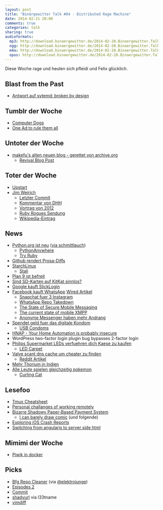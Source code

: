 ```yaml
---
layout: post
title: "Binärgewitter Talk #84 - Distributed Rage Machine"
date: 2014-02-21 20:00
comments: true
categories: talk
sharing: true
audioformats:
  mp3: http://download.binaergewitter.de/2014-02-20.Binaergewitter.Talk.84.mp3
  ogg: http://download.binaergewitter.de/2014-02-20.Binaergewitter.Talk.84.ogg
  m4a: http://download.binaergewitter.de/2014-02-20.Binaergewitter.Talk.84.m4a
  opus: http://download.binaergewitter.de/2014-02-20.Binaergewitter.Talk.84.opus
---
```

Diese Woche rage und heulen sich pfleidi und Felix glücklich.

## Blast from the Past

- [Antwort auf sytemd: broken by design]( https://tim.siosm.fr/blog/2014/02/10/ewontfix-ecouldfix-systemd )

## Tumblr der Woche

- [Computer Dogs]( http://computerdogs.tumblr.com/ )
- [One Ad to rule them all]( http://oneadtorulethemall.tumblr.com/ )

## Untoter der Woche

- [makefu's alten neuen blog]( http://euer.krebsco.de/ )[ - gerettet von archive.org]( https://web.archive.org/web/20120904064020/http://euer.krebsco.de/ )
   - [Revival Blog Post]( http://euer.krebsco.de/revive-this-blog.html )

## Toter der Woche

- [Upstart]( http://www.markshuttleworth.com/archives/1316 )
- [Jim Weirich]( http://forum.ruby-portal.de/viewtopic.php?f=6&t=26390 )
    * [Letzter Commit]( https://github.com/jimweirich/wyriki/commit/d28fac7f18aeacb00d8ad3460a0a5a901617c2d4 )
    * [Kommentar von DHH]( https://twitter.com/dhh/status/436410949919313920 )
    * [Vortrag von 2012]( http://www.youtube.com/watch?v=FITJMJjASUs )
    * [Ruby Rogues Sendung]( http://rubyrogues.com/rr-60-solid-with-jim-weirich/ )
    * [Wikipedia-Eintrag]( https://en.wikipedia.org/wiki/Jim_Weirich )

## News

- [Python.org ist neu]( http://python.org/ ) ([via schmittlauch]( https://twitter.com/schmittlauch/status/436455790430683136 ))
  * [PythonAnywhere]( https://www.pythonanywhere.com/ )
  * [Try Ruby]( http://tryruby.org/ )
- [Github rendert Prosa-Diffs]( https://github.com/blog/1784-rendered-prose-diffs )
- [StarchLinux]( http://starchlinux.org/ )
    * [Stali]( http://sta.li/ )
- [Plan 9 ist befreit]( http://beta.slashdot.org/story/198237 )
- [Sind SD-Karten auf KitKat sinnlos?]( https://plus.google.com/+TodLiebeck/posts/gjnmuaDM8sn )
- [Google kauft SlickLogin]( http://www.geektime.com/2014/02/16/google-acquires-slicklogin/ )
- [Facebook kauft WhatsApp]( http://www.theverge.com/2014/2/19/5427332/facebook-is-buying-whatsapp ) [Wired Artikel]( http://www.wired.com/business/2014/02/facebook-whatsapp/ )
    * [Snapchat fuer 3 Instagram]( http://www.stern.de/digital/computer/snapchat-gruender-evan-spiegel-der-mann-der-drei-milliarden-dollar-ablehnte-2081872.html )
    * [WhatsApp Repo Takedown]( https://github.com/github/dmca/blob/master/2014-02-12-WhatsApp.md )
    * [The State of Secure Mobile Messaging]( http://missingm.co/2014/02/fighting-dishfire-the-state-of-mobile-cross-platform-encrypted-messaging/ )
    * [The current state of mobile XMPP]( http://fnanp.in-ulm.de/blog/2014/01/16/01-woes.html )
    * [Anonyme Messenger haben mehr Andrang]( http://www.gulli.com/news/23354-anonymer-messaging-dienst-auf-erfolgskurs-2014-02-20 )
- [Spendet geld fuer das digitale Kondom]( http://www.indiegogo.com/projects/digital-condom )
   - [USB Condoms]( http://www.usbcondoms.com/ )
- [HNAP - Your Home Automation is probably insecure]( https://isc.sans.edu/diary/More+on+HNAP+-+What+is+it%2C+How+to+Use+it%2C+How+to+Find+it/17648 )
- WordPress two-factor login plugin bug bypasses 2-factor login
- [Philips Supermarket LEDs verfuehren dich Kaese zu kaufen]( http://www.wired.co.uk/news/archive/2014-02/17/philips-supermarket-leds )
   * [LED Carpet]( http://www.wired.co.uk/news/archive/2013-11/20/philips-led-carpet/viewgallery/330563 )
- [Valve scant dns cache um cheater zu finden]( http://arstechnica.com/gaming/2014/02/valve-dns-privacy-flap-exposes-the-murky-world-of-cheat-prevention/ )
   - [Reddit Artikel]( http://www.reddit.com/r/gaming/comments/1y70ej/valve_vac_and_trust/ )
- [Mehr Thorium in Indien]( http://www.gulli.com/news/23325-indien-plant-thorium-basiertes-nuklearkraftwerk-2014-02-17 )
- [Alle Leute spielen gleichzeitig pokemon]( http://arstechnica.com/gaming/2014/02/the-bizarre-mind-numbing-mesmerizing-beauty-of-twitch-plays-pokemon/ )
    * [Curling Cat]( http://img.pandawhale.com/103008-Olympic-Cat-Curling-gif-Purrli-FLv6.gif )

## Lesefoo

- [Tmux Cheatsheet]( https://gist.github.com/henrik/1967800 )
- [Personal challanges of working remotely]( http://www.paperplanes.de/2014/2/14/personal-challenges-of-remote-work.html )
- [Bizarre Shadowy Paper-Based Payment System]( http://ledracapital.com/blog/2014/2/17/bitcoin-series-19-bizarre-shadowy-paper-based-payment-system-being-rolled-out-worldwide )
    * [I can barely draw comic]( http://www.icanbarelydraw.com/comic/2559 ) (und folgende)
- [Exploring iOS Crash Reports]( https://www.plausible.coop/blog/?p=176 )
- [Switching from angularjs to server side html]( https://sourcegraph.com/blog/switching-from-angularjs-to-server-side-html )

## Mimimi der Woche

- [Piwik in docker]( http://euer.krebsco.de/piwik-for-this-blog.html )

## Picks

- [Bfg Repo Cleaner]( http://rtyley.github.io/bfg-repo-cleaner/ ) (via [@elektrojunge]( https://twitter.com/elektrojunge ))
- [Episodes 2]( http://the-skylab.de/episodes/ )
- [Commit]( https://itunes.apple.com/de/app/commit/id473527073?l=en&mt=8 )
- [shadyurl]( http://www.shadyurl.com/ ) via l33tname
- [vimdiff]( http://vimdoc.sourceforge.net/htmldoc/diff.html )
